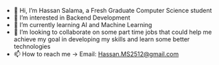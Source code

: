 - 👋 Hi, I’m Hassan Salama, a Fresh Graduate Computer Science student
- 👀 I’m interested in Backend Development
- 🌱 I’m currently learning AI and Machine Learning
- 💞️ I’m looking to collaborate on some part time jobs that could help me achieve my goal in developing my skills and learn some better technologies
- 📫 How to reach me -> Email: Hassan.MS2512@gmail.com 

<!---
HassanSalama2001/HassanSalama2001 is a ✨ special ✨ repository because its `README.md` (this file) appears on your GitHub profile.
You can click the Preview link to take a look at your changes.
--->
